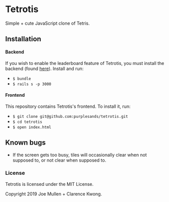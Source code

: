 # Tetrotis

Simple + cute JavaScript clone of Tetris.

## Installation

#### Backend

If you wish to enable the leaderboard feature of Tetrotis, you must install the backend (found [here](https://github.com/purplesands/tetrotis-backend)). Install and run:
+ `$ bundle`
+ `$ rails s -p 3000`

#### Frontend

This repository contains Tetrotis's frontend. To install it, run:

+ `$ git clone git@github.com:purplesands/tetrotis.git`
+ `$ cd tetrotis`
+ `$ open index.html`

## Known bugs

+ If the screen gets too busy, tiles will occasionally clear when not supposed to, or not clear when supposed to.

### License

Tetrotis is licensed under the MIT License.

Copyright 2019 Joe Mullen + Clarence Kwong.
